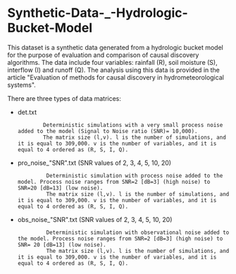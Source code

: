 # Synthetic-Data-_-Hydrologic-Bucket-Model
This dataset is a synthetic data generated from a hydrologic bucket model for the purpose of evaluation and comparison of causal discovery algorithms. The data include four variables: rainfall (R), soil moisture (S), interflow (I) and runoff (Q). The analysis using this data is provided in the article "Evaluation of methods for causal discovery in hydrometeorological systems". 

There are three types of data matrices:

- det.txt 

              Deterministic simulations with a very small process noise added to the model (Signal to Noise ratio (SNR)= 10,000).  
              The matrix size (l,v). l is the number of simulations, and it is equal to 309,000. v is the number of variables, and it is equal to 4 ordered as (R, S, I, Q).    



- pro_noise_"SNR".txt (SNR values of 2, 3, 4, 5, 10, 20)

               Deterministic simulation with process noise added to the model. Process noise ranges from SNR=2 [dB=3] (high noise) to SNR=20 [dB=13] (low noise).
               The matrix size (l,v). l is the number of simulations, and it is equal to 309,000. v is the number of variables, and it is equal to 4 ordered as (R, S, I, Q). 
               
  
- obs_noise_"SNR".txt (SNR values of 2, 3, 4, 5, 10, 20)

               Deterministic simulation with observational noise added to the model. Process noise ranges from SNR=2 [dB=3] (high noise) to SNR= 20 [dB=13] (low noise).
               The matrix size (l,v). l is the number of simulations, and it is equal to 309,000. v is the number of variables, and it is equal to 4 ordered as (R, S, I, Q). 
  
